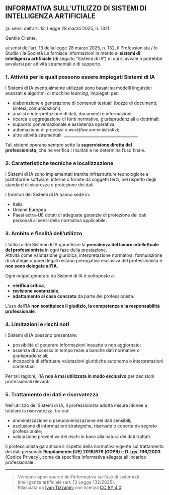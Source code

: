 ## INFORMATIVA SULL'UTILIZZO DI SISTEMI DI INTELLIGENZA ARTIFICIALE  
(ai sensi dell’art. 13, Legge 28 marzo 2025, n. 132)

Gentile Cliente,  

ai sensi dell’art. 13 della legge 28 marzo 2025, n. 132, il Professionista / lo Studio / la Società Le fornisce informazioni in merito ai **sistemi di intelligenza artificiale** (di seguito “Sistemi di IA”) di cui si avvale o potrebbe avvalersi per attività strumentali e di supporto.

### 1. Attività per le quali possono essere impiegati Sistemi di IA

I Sistemi di IA eventualmente utilizzati sono basati su modelli linguistici avanzati e algoritmi di *machine learning*, impiegati per:

- elaborazione e generazione di contenuti testuali (bozze di documenti, sintesi, comunicazioni);  
- analisi e interpretazione di dati, documenti e informazioni;  
- ricerca e aggregazione di fonti normative, giurisprudenziali e dottrinali;  
- supporto conversazionale e assistenza operativa;  
- automazione di processi o *workflow* amministrativi;  
- altre attività strumentali: _____________________________________

Tali sistemi operano sempre sotto la **supervisione diretta del professionista**, che ne verifica i risultati e ne determina l’uso finale.

### 2. Caratteristiche tecniche e localizzazione

I Sistemi di IA sono implementati tramite infrastrutture tecnologiche e piattaforme software, interne o fornite da soggetti terzi, nel rispetto degli standard di sicurezza e protezione dei dati.

I fornitori dei Sistemi di IA hanno sede in:
- Italia  
- Unione Europea  
- Paesi extra-UE dotati di adeguate garanzie di protezione dei dati personali ai sensi della normativa applicabile.

### 3. Ambito e finalità dell’utilizzo

L’utilizzo dei Sistemi di IA garantisce la **prevalenza del lavoro intellettuale del professionista** in ogni fase della prestazione.  
Attività come valutazione giuridica, interpretazione normativa, formulazione di strategie o pareri legali restano prerogativa esclusiva del professionista e **non sono delegate all’IA**.

Ogni output generato da Sistemi di IA è sottoposto a:
- **verifica critica**,  
- **revisione sostanziale**,  
- **adattamento al caso concreto** da parte del professionista.

L’uso dell’IA **non sostituisce il giudizio, la competenza e la responsabilità professionale**.

### 4. Limitazioni e rischi noti

I Sistemi di IA possono presentare:
- possibilità di generare informazioni inesatte o non aggiornate;  
- assenza di accesso in tempo reale a banche dati normative o giurisprudenziali;  
- incapacità di effettuare valutazioni giuridiche autonome o interpretazioni contestuali.  

Per tali ragioni, l’IA **non è mai utilizzata in modo esclusivo** per decisioni professionali rilevanti.

### 5. Trattamento dei dati e riservatezza

Nell’utilizzo dei Sistemi di IA, il professionista adotta misure idonee a tutelare la riservatezza, tra cui:
- anonimizzazione o pseudonimizzazione dei dati sensibili;  
- esclusione di informazioni strategiche, riservate o coperte da segreto professionale;  
- valutazione preventiva dei rischi in base alla natura dei dati trattati.

Il professionista garantisce il rispetto della normativa vigente sul trattamento dei dati personali:
**Regolamento (UE) 2016/679 (GDPR)** e **D.Lgs. 196/2003** (Codice Privacy), come da specifica informativa allegata all’incarico professionale.

---

> Versione open source dell’informativa sull’uso di sistemi di intelligenza artificiale (art. 13 Legge 132/2025).  
> Rilasciata da [Ivan Tizzanini](https://github.com/) con licenza [CC BY 4.0](https://creativecommons.org/licenses/by/4.0/).
